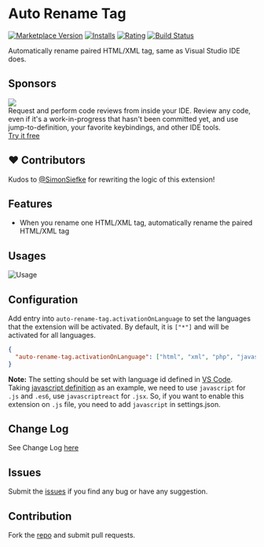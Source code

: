 # Auto Rename Tag

[![Marketplace Version](https://vsmarketplacebadge.apphb.com/version/formulahendry.auto-rename-tag.svg)](https://marketplace.visualstudio.com/items?itemName=formulahendry.auto-rename-tag) [![Installs](https://vsmarketplacebadge.apphb.com/installs/formulahendry.auto-rename-tag.svg)](https://marketplace.visualstudio.com/items?itemName=formulahendry.auto-rename-tag) [![Rating](https://vsmarketplacebadge.apphb.com/rating/formulahendry.auto-rename-tag.svg)](https://marketplace.visualstudio.com/items?itemName=formulahendry.auto-rename-tag) [![Build Status](https://travis-ci.org/formulahendry/vscode-auto-rename-tag.svg?branch=master)](https://travis-ci.org/formulahendry/vscode-auto-rename-tag)

Automatically rename paired HTML/XML tag, same as Visual Studio IDE does.

## Sponsors

<p><a title="Try CodeStream" href="https://sponsorlink.codestream.com/?utm_source=vscmarket&amp;utm_campaign=autorenametag&amp;utm_medium=banner"><img src="https://alt-images.codestream.com/codestream_logo_autorenametag.png"></a><br>
Request and perform code reviews from inside your IDE.  Review any code, even if it's a work-in-progress that hasn't been committed yet, and use jump-to-definition, your favorite keybindings, and other IDE tools.<br> <a title="Try CodeStream" href="https://sponsorlink.codestream.com/?utm_source=vscmarket&amp;utm_campaign=autorenametag&amp;utm_medium=banner">Try it free</a></p>

## ❤️ Contributors

Kudos to [@SimonSiefke](https://github.com/SimonSiefke) for rewriting the logic of this extension!

## Features

- When you rename one HTML/XML tag, automatically rename the paired HTML/XML tag

## Usages

![Usage](https://github.com/formulahendry/vscode-auto-rename-tag/raw/master/images/usage.gif)

## Configuration

Add entry into `auto-rename-tag.activationOnLanguage` to set the languages that the extension will be activated.
By default, it is `["*"]` and will be activated for all languages.

```json
{
  "auto-rename-tag.activationOnLanguage": ["html", "xml", "php", "javascript"]
}
```

**Note:** The setting should be set with language id defined in [VS Code](https://github.com/Microsoft/vscode/tree/master/extensions). Taking [javascript definition](https://github.com/Microsoft/vscode/blob/master/extensions/javascript/package.json) as an example, we need to use `javascript` for `.js` and `.es6`, use `javascriptreact` for `.jsx`. So, if you want to enable this extension on `.js` file, you need to add `javascript` in settings.json.

## Change Log

See Change Log [here](https://github.com/formulahendry/vscode-auto-rename-tag/blob/master/CHANGELOG.md)

## Issues

Submit the [issues](https://github.com/formulahendry/vscode-auto-rename-tag/issues) if you find any bug or have any suggestion.

## Contribution

Fork the [repo](https://github.com/formulahendry/vscode-auto-rename-tag) and submit pull requests.

<!--
TODO REACT BUG: const Navigation = ()=><>
</>
type nav
-->
